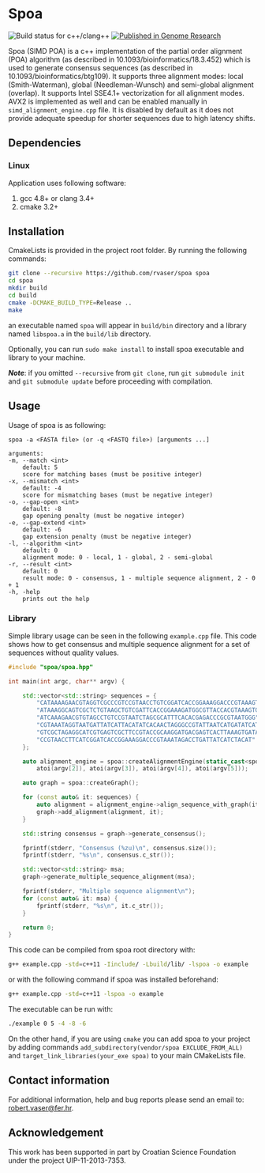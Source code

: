 # Spoa

![Build status for c++/clang++](https://travis-ci.org/rvaser/spoa.svg?branch=master)
[![Published in Genome Research](https://img.shields.io/badge/published%20in-Genome%20Research-blue.svg)](https://doi.org/10.1101/gr.214270.116)

Spoa (SIMD POA) is a c++ implementation of the partial order alignment (POA) algorithm (as described in 10.1093/bioinformatics/18.3.452) which is used to generate consensus sequences (as described in 10.1093/bioinformatics/btg109). It supports three alignment modes: local (Smith-Waterman), global (Needleman-Wunsch) and semi-global alignment (overlap). It supports Intel SSE4.1+ vectorization for all alignment modes. AVX2 is implemented as well and can be enabled manually in `simd_alignment_engine.cpp` file. It is disabled by default as it does not provide adequate speedup for shorter sequences due to high latency shifts.

## Dependencies

### Linux

Application uses following software:

1. gcc 4.8+ or clang 3.4+
2. cmake 3.2+

## Installation

CmakeLists is provided in the project root folder. By running the following commands:

```bash
git clone --recursive https://github.com/rvaser/spoa spoa
cd spoa
mkdir build
cd build
cmake -DCMAKE_BUILD_TYPE=Release ..
make
```
an executable named `spoa` will appear in `build/bin` directory and a library named `libspoa.a` in the `build/lib` directory.

Optionally, you can run `sudo make install` to install spoa executable and library to your machine.

***Note***: if you omitted `--recursive` from `git clone`, run `git submodule init` and `git submodule update` before proceeding with compilation.

## Usage

Usage of spoa is as following:

    spoa -a <FASTA file> (or -q <FASTQ file>) [arguments ...]

    arguments:
    -m, --match <int>
        default: 5
        score for matching bases (must be positive integer)
    -x, --mismatch <int>
        default: -4
        score for mismatching bases (must be negative integer)
    -o, --gap-open <int>
        default: -8
        gap opening penalty (must be negative integer)
    -e, --gap-extend <int>
        default: -6
        gap extension penalty (must be negative integer)
    -l, --algorithm <int>
        default: 0
        alignment mode: 0 - local, 1 - global, 2 - semi-global
    -r, --result <int>
        default: 0
        result mode: 0 - consensus, 1 - multiple sequence alignment, 2 - 0 + 1
    -h, -help
        prints out the help

### Library

Simple library usage can be seen in the following `example.cpp` file. This code shows how to get consensus and multiple sequence alignment for a set of sequences without quality values.

```cpp
#include "spoa/spoa.hpp"

int main(int argc, char** argv) {

    std::vector<std::string> sequences = {
        "CATAAAAGAACGTAGGTCGCCCGTCCGTAACCTGTCGGATCACCGGAAAGGACCCGTAAAGTGATAATGAT",
        "ATAAAGGCAGTCGCTCTGTAAGCTGTCGATTCACCGGAAAGATGGCGTTACCACGTAAAGTGATAATGATTAT",
        "ATCAAAGAACGTGTAGCCTGTCCGTAATCTAGCGCATTTCACACGAGACCCGCGTAATGGG",
        "CGTAAATAGGTAATGATTATCATTACATATCACAACTAGGGCCGTATTAATCATGATATCATCA",
        "GTCGCTAGAGGCATCGTGAGTCGCTTCCGTACCGCAAGGATGACGAGTCACTTAAAGTGATAAT",
        "CCGTAACCTTCATCGGATCACCGGAAAGGACCCGTAAATAGACCTGATTATCATCTACAT"
    };

    auto alignment_engine = spoa::createAlignmentEngine(static_cast<spoa::AlignmentType>(atoi(argv[1])),
        atoi(argv[2]), atoi(argv[3]), atoi(argv[4]), atoi(argv[5]));

    auto graph = spoa::createGraph();

    for (const auto& it: sequences) {
        auto alignment = alignment_engine->align_sequence_with_graph(it, graph);
        graph->add_alignment(alignment, it);
    }

    std::string consensus = graph->generate_consensus();

    fprintf(stderr, "Consensus (%zu)\n", consensus.size());
    fprintf(stderr, "%s\n", consensus.c_str());

    std::vector<std::string> msa;
    graph->generate_multiple_sequence_alignment(msa);

    fprintf(stderr, "Multiple sequence alignment\n");
    for (const auto& it: msa) {
        fprintf(stderr, "%s\n", it.c_str());
    }

    return 0;
}
```

This code can be compiled from spoa root directory with:
```bash
g++ example.cpp -std=c++11 -Iinclude/ -Lbuild/lib/ -lspoa -o example
```
or with the following command if spoa was installed beforehand:
```bash
g++ example.cpp -std=c++11 -lspoa -o example
```

The executable can be run with:
```bash
./example 0 5 -4 -8 -6
```

On the other hand, if you are using `cmake` you can add spoa to your project by adding commands `add_subdirectory(vendor/spoa EXCLUDE_FROM_ALL)` and `target_link_libraries(your_exe spoa)` to your main CMakeLists file.

## Contact information

For additional information, help and bug reports please send an email to: robert.vaser@fer.hr.

## Acknowledgement

This work has been supported in part by Croatian Science Foundation under the project UIP-11-2013-7353.
